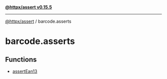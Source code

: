 [**@httpx/assert v0.15.5**](../README.md)

***

[@httpx/assert](../README.md) / barcode.asserts

# barcode.asserts

## Functions

- [assertEan13](functions/assertEan13.md)
